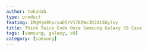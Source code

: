 ```yaml
---
author: tokodab
type: product
featimg: 1MgWjm9hpcyaD5rV178QWc3R341SDy7vy
title: Think Twice Code Once Samsung Galaxy S9 Case
tags: [samsung, galaxy, s9]
category: [samsung]
---
```

